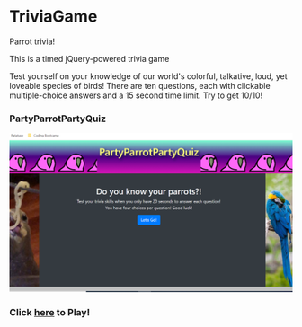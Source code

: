 # TriviaGame
Parrot trivia!

This is a timed jQuery-powered trivia game

Test yourself on your knowledge of our world's colorful, talkative,
loud, yet loveable species of birds! There are ten questions, each with clickable multiple-choice answers and a 15 second time limit. Try to get 10/10!

### PartyParrotPartyQuiz

<img src="part-parrot-party-quiz.png" width="800">

### Click [here](https://j0hnruss0.github.io/TriviaGame/) to Play!